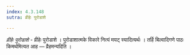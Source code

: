 ```yaml
---
index: 4.3.148
sutra: व्रीहेः पुरोडाशे

---
```

_व्रीहेः पुरोडाशे_ - व्रीहेः पुरोडाशे । पुरोडाशात्मके विकारे नित्यं मयट् स्यादित्यर्थः । तर्हि बिल्वादिगणे पाठः किमर्थमित्यत आह — व्रैहमन्यदिति ।